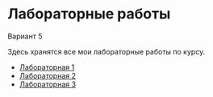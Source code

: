 # Лабораторные работы

Вариант 5

Здесь хранятся все мои лабораторные работы по курсу.

- [Лабораторная 1](./lab1)
- [Лабораторная 2](./lab2)
- [Лабораторная 3](./lab3)
